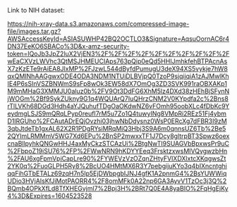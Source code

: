 Link to NIH dataset: 

https://nih-xray-data.s3.amazonaws.com/compressed-image-file/images.tar.gz?AWSAccessKeyId=ASIASUWHP42BQ2OCTLO3&Signature=AqsuOornAC6r4DN37EeKO6SBACo%3D&x-amz-security-token=IQoJb3JpZ2luX2VjEN3%2F%2F%2F%2F%2F%2F%2F%2F%2F%2FwEaCXVzLWVhc3QtMSJHMEUCIAps763pQip0eQd5HHIJmhkfehBTPAcnAsX7zKzETe9rAiEA8JlxMP%2FJzwL544dByfdPumugU3deX94XS5vykje7hW8qxQMINhAAGgwxODE4ODA3NDM1NTUiDLBVjpQ0TzoP9sjqiiqiA1zAJMwlKhIE4P6sSInVSZBNWmS9sFp8wOk3EW58dX7OmOg3ZD3SVK991raOBXAKp1M9mMHaG3XMMJU0aluz0b%2FV9Ot3DdFG6XhM5lz4DXd38zHEhBjSFynNjWOGm%2Bf9SykZUkny9G1q4WQUArQ7IuQHrzCNM2V0KYpdfa2c%2Bns8rTlLVKh68DGd3Hdh4aYJQuhufTDgOaOKdwNZ6vFOmh95oobXLc4fDbKc9YeydmgLSJS9mQRqLPyp0reufI7rM5u7Zo1Q4tuwyINg8VMpRi2REz51Fj4ybmD1lRGUho%2FCAutADrEQjOvzhi03jhwNbDdysnz0WsP0ERcXg7dFBR3I9zM3qbJtdeTb1gxAL62X2R1PDgRYsiMRqMiQ3Hbj3S9A6m0qnnsUZ6Tb%2Be52QYImLRMMmV5WG7Xd6EPu%2BnSP2mwxxTF1J7Dcy8gltrpBT3Spwz6oexcnaBllpyhkQNGwHHJ4axMyCkzSTCAzUi%2BtgNwTI9SUAGVbBpxwsPr9uC%2FbpoZ19iSU76%2FP%2FWwNRN9hKDYYEeq3FrsktzxwsMIVQvgwzbHn%2FAU6xgFpmVpjCapLre90%2FYWEVzVzOZqnZHtyFVIXDXlxtcXKqgwsZt2YK0q%2FuoGLPH5Ry8%2BcUO4HMtMX6R3Y7pebgijuKYo3q4bIXncntghiqqFihGTbETALz69zqH7n5Ip5EjDWbpgbIJNJ4gfK1A2pnmG4%2BsYUWWiqUDio3HVjAIsKfJiMotPAORR4%2F8omMFk0A22np6GA3AyvV1TzOc3j3Q%2BQmb4OPkXfLd8TfXHEGvjml7%2Bpj3H%2BRt7Q0E4A8yaBIO%2FqHgEjKy4%3D&Expires=1604523528
